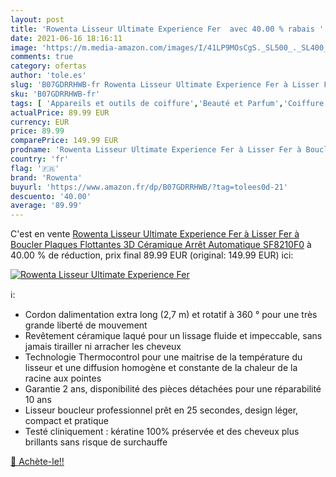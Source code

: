 ```yaml
---
layout: post
title: 'Rowenta Lisseur Ultimate Experience Fer  avec 40.00 % rabais '
date: 2021-06-16 18:16:11
image: 'https://m.media-amazon.com/images/I/41LP9MOsCgS._SL500_._SL400_.jpg'
comments: true
category: ofertas
author: 'tole.es'
slug: 'B07GDRRHWB-fr Rowenta Lisseur Ultimate Experience Fer à Lisser Fer à...'
sku: 'B07GDRRHWB-fr'
tags: [ 'Appareils et outils de coiffure','Beauté et Parfum','Coiffure et soins des cheveux','Fers à lisser','rowenta', ]
actualPrice: 89.99 EUR
currency: EUR
price: 89.99
comparePrice: 149.99 EUR
prodname: 'Rowenta Lisseur Ultimate Experience Fer à Lisser Fer à Boucler Plaques Flottantes 3D Céramique Arrêt Automatique SF8210F0'
country: 'fr'
flag: '🇫🇷'
brand: 'Rowenta'
buyurl: 'https://www.amazon.fr/dp/B07GDRRHWB/?tag=tolees0d-21'
descuento: '40.00'
average: '89.99'
---
```


C'est en vente [Rowenta Lisseur Ultimate Experience Fer à Lisser Fer à Boucler Plaques Flottantes 3D Céramique Arrêt Automatique SF8210F0](https://www.amazon.fr/dp/B07GDRRHWB/?tag=tolees0d-21)  à  40.00 % de réduction, prix final  89.99 EUR (original: 149.99 EUR) ici:

[![Rowenta Lisseur Ultimate Experience Fer ](https://m.media-amazon.com/images/I/41LP9MOsCgS._SL500_._SL400_.jpg)](https://www.amazon.fr/dp/B07GDRRHWB/?tag=tolees0d-21)

ℹ️:

- Cordon dalimentation extra long (2,7 m) et rotatif à 360 ° pour une très grande liberté de mouvement
- Revêtement céramique laqué pour un lissage fluide et impeccable, sans jamais tirailler ni arracher les cheveux
- Technologie Thermocontrol pour une maitrise de la température du lisseur et une diffusion homogène et constante de la chaleur de la racine aux pointes
- Garantie 2 ans, disponibilité des pièces détachées pour une réparabilité 10 ans
- Lisseur boucleur professionnel prêt en 25 secondes, design léger, compact et pratique
- Testé cliniquement : kératine 100% préservée et des cheveux plus brillants sans risque de surchauffe

[🛒 Achète-le!!](https://www.amazon.fr/dp/B07GDRRHWB/?tag=tolees0d-21)
